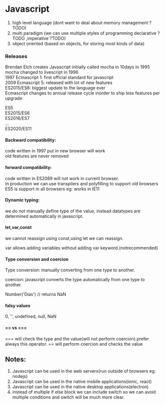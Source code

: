 # Javascript

1. high level language (dont want to deal about memory management ?TODO)
2. multi paradigm (we can use multiple styles of programming declarative ?TODO ,imperative ?TODO)
3. object oriented (based on objects, for storing most kinds of data)

### Releases

Brendan Eich creates Javascript initially called mocha in 10days in 1995  
mocha changed to livescript in 1996  
1997 Ecmascript 1: first official standard for javascript  
2009 Ecmascript 5: released with lot of new features  
ES2015/ES6: biggest update to the language ever  
Ecmascript changes to annual release cycle inorder to ship less features per upgrade

ES5  
ES2015/ES6  
ES2016/ES7  
...  
ES2020/ES11

#### Backward compatibility:

code written in 1997 put in new browser will work  
old features are never removed

#### forward compatibility:

code written in ES2089 will not work in current browser.  
In production we can use transpilers and polyfilling to support old browsers  
ES5 is support in all browsers eg: works in IE11

#### Dynamic typing:

we do not manually define type of the value, instead datatypes are determined automatically in javascript.

#### let,var,const

we cannot reassign using const,using let we can reassign.

var allows adding variables without adding var keyword.(notrecommended)

#### Type conversion and coercion

Type conversion: manually converting from one type to another.

coercion: javascript converts the type automatically from one type to another.

Number('Dias') // returns NaN

#### falsy values

0, '', undefined, null, NaN

#### == vs ===

=== will check the type and the value(will not perform coercion).prefer always this operator.
== will perform coercion and checks the value

## Notes:

1. Javascript can be used in the web servers(run outside of browsers eg: nodejs)
2. Javascript can be used in the native mobile applications(ionic, react)
3. Javascript can be used in the native desktop applications(electron)
4. instead of multiple if else block we can include switch so we can avoid multiple conditions and switch will be much more clear.
